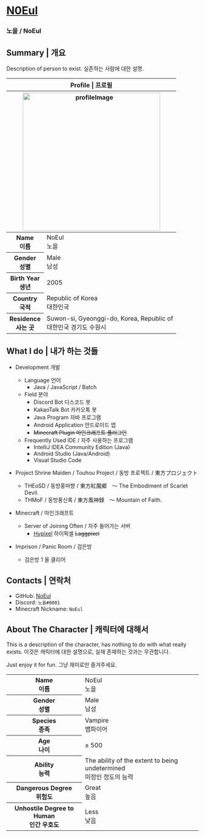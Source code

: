 # [N0Eul](https://github.com/N0Eul)

### 노을 / NoEul

Summary | 개요
-----
Description of person to exist. 실존하는 사람에 대한 설명.

<table>
  <thead>
    <tr>
      <th colspan="2">Profile | 프로필</th>
    </tr>
    <tr>
      <th colspan="2"><img src="https://avatars2.githubusercontent.com/u/67686234" alt="profileImage" width="360px" /></th>
    </tr>
  </thead>
  <tbody>
    <tr>
      <th>Name<br/>이름</th>
      <td>NoEul<br/>노을</td>
    </tr>
    <tr>
      <th>Gender<br/>성별</th>
      <td>Male<br/>남성</td>
    </tr>
    <tr>
      <th>Birth Year<br/>생년</th>
      <td>2005</td>
    </tr>
    <tr>
      <th>Country<br/>국적</th>
      <td>Republic of Korea<br/>대한민국</td>
    </tr>
    <tr>
      <th>Residence<br/>사는 곳</th>
      <td>Suwon-si, Gyeonggi-do, Korea, Republic of<br/>대한민국 경기도 수원시</td>
    </tr>
  </tbody>
</table>

What I do | 내가 하는 것들
-----
* Development 개발
  * Language 언어
    * Java / JavaScript / Batch
  * Field 분야
    * Discord Bot 디스코드 봇
    * KakaoTalk Bot 카카오톡 봇
    * Java Program 자바 프로그램
    * Android Application 안드로이드 앱
    * ~~Minecraft Plugin 마인크래프트 플러그인~~
  * Frequently Used IDE / 자주 사용하는 프로그램
    * IntelliJ IDEA Community Edition (Java)
    * Android Studio (Java/Android)
    * Visual Studio Code


* Project Shrine Maiden / Touhou Project / 동방 프로젝트 / 東方プロジェクト
  * THEoSD / 동방홍마향 / 東方紅魔郷　～ The Embodiment of Scarlet Devil.
  * THMoF / 동방풍신록 / 東方風神録　～ Mountain of Faith.
  

* Minecraft / 마인크래프트
  * Server of Joining Often / 자주 들어가는 서버
    * [Hypixel](https://hypixel.net/) 하이픽셀 ~~Laggpixel~~


* Imprison / Panic Room / 검은방
  * 검은방 1 올 클리어
  

Contacts | 연락처
-----
* GitHub: [NoEul](https://github.com/N0Eul)
* Discord: `노을#0001`
* Minecraft Nickname: `NoEul`
  

About The Character | 캐릭터에 대해서
-----
This is a description of the character, has nothing to do with what really exists.
이것은 캐릭터에 대한 설명으로, 실재 존재하는 것과는 무관합니다.

Just enjoy it for fun. 그냥 재미로만 즐겨주세요.

<table>
  <tr>
    <th>Name<br/>이름</th>
    <td>NoEul<br/>노을</td>
  </tr>
  <tr>
    <th>Gender<br/>성별</th>
    <td>Male<br/>남성</td>
  </tr>
  <tr>
    <th>Species<br/>종족</th>
    <td>Vampire<br/>뱀파이어</td>
  </tr>
  <tr>
    <th>Age<br/>나이</th>
    <td>≥ 500</td>
  </tr>
  <tr>
    <th>Ability<br/>능력</th>
    <td>The ability of the extent to being undetermined<br/>미정인 정도의 능력</td>
  </tr>
  <tr>
    <th>Dangerous Degree<br/>위험도</th>
    <td>Great<br/>높음</td>
  </tr>
  <tr>
    <th>Unhostile Degree to Human<br/>인간 우호도</th>
    <td>Less<br/>낮음</td>
  </tr>
</table>
